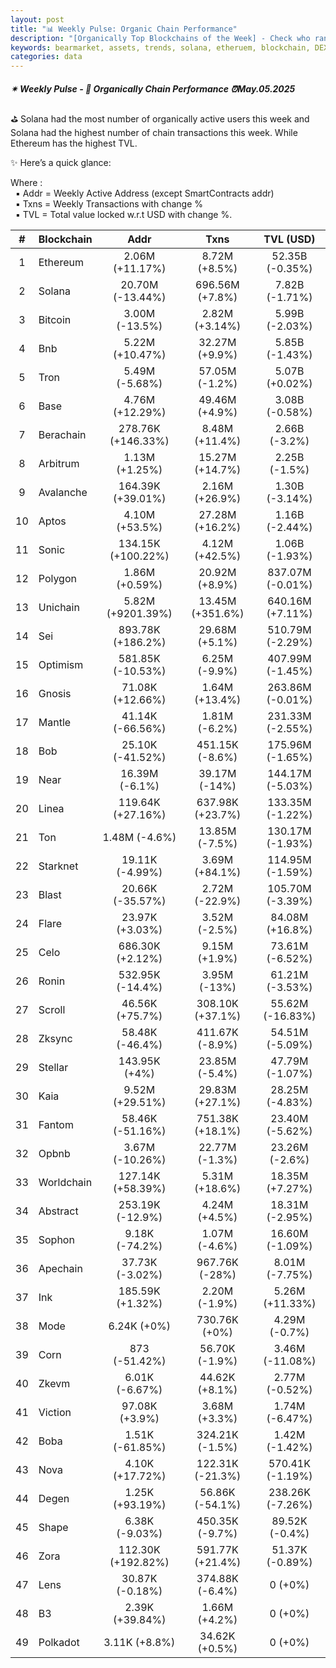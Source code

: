 ```yaml
---
layout: post
title: "📊 Weekly Pulse: Organic Chain Performance"
description: "[Organically Top Blockchains of the Week] - Check who ranked first this week in address, transactions and TVL"
keywords: bearmarket, assets, trends, solana, etheruem, blockchain, DEX, cryptocurrency, trading
categories: data
---
```


##### ✴ Weekly Pulse - 📌 *Organically Chain Performance ⏰May.05.2025*

⛳ Solana had the most number of organically active users this week and Solana had the highest number of chain transactions this week. While Ethereum has the highest TVL.

✨ Here’s a quick glance:

Where :  
&nbsp; ▪ Addr = Weekly Active Address (except SmartContracts addr)  
&nbsp; ▪ Txns = Weekly Transactions with change %  
&nbsp; ▪ TVL = Total value locked w.r.t USD with change %.  

| # | Blockchain |   Addr   |   Txns  | TVL (USD) |
|:-:|:-----------|:--------:|:-------:|:---------:|
|1 | Ethereum | 2.06M (+11.17%) | 8.72M (+8.5%) | 52.35B (-0.35%) |
|2 | Solana | 20.70M (-13.44%) | 696.56M (+7.8%) | 7.82B (-1.71%) |
|3 | Bitcoin | 3.00M (-13.5%) | 2.82M (+3.14%) | 5.99B (-2.03%) |
|4 | Bnb | 5.22M (+10.47%) | 32.27M (+9.9%) | 5.85B (-1.43%) |
|5 | Tron | 5.49M (-5.68%) | 57.05M (-1.2%) | 5.07B (+0.02%) |
|6 | Base | 4.76M (+12.29%) | 49.46M (+4.9%) | 3.08B (-0.58%) |
|7 | Berachain | 278.76K (+146.33%) | 8.48M (+11.4%) | 2.66B (-3.2%) |
|8 | Arbitrum | 1.13M (+1.25%) | 15.27M (+14.7%) | 2.25B (-1.5%) |
|9 | Avalanche | 164.39K (+39.01%) | 2.16M (+26.9%) | 1.30B (-3.14%) |
|10 | Aptos | 4.10M (+53.5%) | 27.28M (+16.2%) | 1.16B (-2.44%) |
|11 | Sonic | 134.15K (+100.22%) | 4.12M (+42.5%) | 1.06B (-1.93%) |
|12 | Polygon | 1.86M (+0.59%) | 20.92M (+8.9%) | 837.07M (-0.01%) |
|13 | Unichain | 5.82M (+9201.39%) | 13.45M (+351.6%) | 640.16M (+7.11%) |
|14 | Sei | 893.78K (+186.2%) | 29.68M (+5.1%) | 510.79M (-2.29%) |
|15 | Optimism | 581.85K (-10.53%) | 6.25M (-9.9%) | 407.99M (-1.45%) |
|16 | Gnosis | 71.08K (+12.66%) | 1.64M (+13.4%) | 263.86M (-0.01%) |
|17 | Mantle | 41.14K (-66.56%) | 1.81M (-6.2%) | 231.33M (-2.55%) |
|18 | Bob | 25.10K (-41.52%) | 451.15K (-8.6%) | 175.96M (-1.65%) |
|19 | Near | 16.39M (-6.1%) | 39.17M (-14%) | 144.17M (-5.03%) |
|20 | Linea | 119.64K (+27.16%) | 637.98K (+23.7%) | 133.35M (-1.22%) |
|21 | Ton | 1.48M (-4.6%) | 13.85M (-7.5%) | 130.17M (-1.93%) |
|22 | Starknet | 19.11K (-4.99%) | 3.69M (+84.1%) | 114.95M (-1.59%) |
|23 | Blast | 20.66K (-35.57%) | 2.72M (-22.9%) | 105.70M (-3.39%) |
|24 | Flare | 23.97K (+3.03%) | 3.52M (-2.5%) | 84.08M (+16.8%) |
|25 | Celo | 686.30K (+2.12%) | 9.15M (+1.9%) | 73.61M (-6.52%) |
|26 | Ronin | 532.95K (-14.4%) | 3.95M (-13%) | 61.21M (-3.53%) |
|27 | Scroll | 46.56K (+75.7%) | 308.10K (+37.1%) | 55.62M (-16.83%) |
|28 | Zksync | 58.48K (-46.4%) | 411.67K (-8.9%) | 54.51M (-5.09%) |
|29 | Stellar | 143.95K (+4%) | 23.85M (-5.4%) | 47.79M (-1.07%) |
|30 | Kaia | 9.52M (+29.51%) | 29.83M (+27.1%) | 28.25M (-4.83%) |
|31 | Fantom | 58.46K (-51.16%) | 751.38K (+18.1%) | 23.40M (-5.62%) |
|32 | Opbnb | 3.67M (-10.26%) | 22.77M (-1.3%) | 23.26M (-2.6%) |
|33 | Worldchain | 127.14K (+58.39%) | 5.31M (+18.6%) | 18.35M (+7.27%) |
|34 | Abstract | 253.19K (-12.9%) | 4.24M (+4.5%) | 18.31M (-2.95%) |
|35 | Sophon | 9.18K (-74.2%) | 1.07M (-4.6%) | 16.60M (-1.09%) |
|36 | Apechain | 37.73K (-3.02%) | 967.76K (-28%) | 8.01M (-7.75%) |
|37 | Ink | 185.59K (+1.32%) | 2.20M (-1.9%) | 5.26M (+11.33%) |
|38 | Mode | 6.24K (+0%) | 730.76K (+0%) | 4.29M (-0.7%) |
|39 | Corn | 873 (-51.42%) | 56.70K (-1.9%) | 3.46M (-11.08%) |
|40 | Zkevm | 6.01K (-6.67%) | 44.62K (+8.1%) | 2.77M (-0.52%) |
|41 | Viction | 97.08K (+3.9%) | 3.68M (+3.3%) | 1.74M (-6.47%) |
|42 | Boba | 1.51K (-61.85%) | 324.21K (-1.5%) | 1.42M (-1.42%) |
|43 | Nova | 4.10K (+17.72%) | 122.31K (-21.3%) | 570.41K (-1.19%) |
|44 | Degen | 1.25K (+93.19%) | 56.86K (-54.1%) | 238.26K (-7.26%) |
|45 | Shape | 6.38K (-9.03%) | 450.35K (-9.7%) | 89.52K (-0.4%) |
|46 | Zora | 112.30K (+192.82%) | 591.77K (+21.4%) | 51.37K (-0.89%) |
|47 | Lens | 30.87K (-0.18%) | 374.88K (-6.4%) | 0 (+0%) |
|48 | B3 | 2.39K (+39.84%) | 1.66M (+4.2%) | 0 (+0%) |
|49 | Polkadot | 3.11K (+8.8%) | 34.62K (+0.5%) | 0 (+0%) |